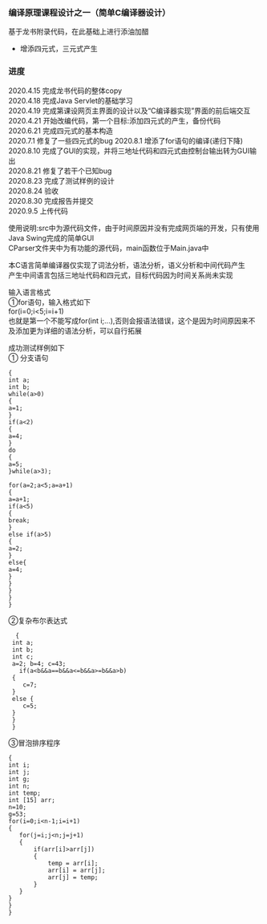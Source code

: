 ### 编译原理课程设计之一（简单C编译器设计）

基于龙书附录代码，在此基础上进行添油加醋

- 增添四元式，三元式产生


### 进度
2020.4.15 完成龙书代码的整体copy  
2020.4.18 完成Java Servlet的基础学习  
2020.4.19 完成第课设网页主界面的设计以及“C编译器实现”界面的前后端交互      
2020.4.21 开始改编代码，第一个目标:添加四元式的产生，备份代码  
2020.6.21 完成四元式的基本构造  
2020.7.1 修复了一些四元式的bug 
2020.8.1 增添了for语句的编译(递归下降)  
2020.8.10 完成了GUI的实现，并将三地址代码和四元式由控制台输出转为GUI输出  
2020.8.21 修复了若干个已知bug  
2020.8.23 完成了测试样例的设计  
2020.8.24 验收  
2020.8.30 完成报告并提交  
2020.9.5 上传代码  


使用说明:src中为源代码文件，由于时间原因并没有完成网页端的开发，只有使用Java Swing完成的简单GUI  
CParser文件夹中为有功能的源代码，main函数位于Main.java中    
  
本C语言简单编译器仅实现了词法分析，语法分析，语义分析和中间代码产生  
产生中间语言包括三地址代码和四元式，目标代码因为时间关系尚未实现  

输入语言格式  
①for语句，输入格式如下  
for(i=0;i<5;i=i+1)  
也就是第一个不能写成for(int i;...),否则会报语法错误，这个是因为时间原因来不及添加更为详细的语法分析，可以自行拓展  

成功测试样例如下  
① 分支语句  
```
{
int a;
int b;
while(a>0)
{
a=1;	
}
if(a<2) 
{
a=4;
}
do
{
a=5;
}while(a>3);

for(a=2;a<5;a=a+1)
{
a=a+1;
if(a<5)
{
break;
}
else if(a>5)
{
a=2;
}
else{
a=4;
}
}
}
}
}
```

②复杂布尔表达式
```
  {
 int a;
 int b;
 int c;
 a=2; b=4; c=43;
   if(a<b&&a==b&&a<=b&&a>=b&&a>b)
 {
	c=7;
 }
 else {
    c=5;
 }
 }
 }
 ```
 
 ③冒泡排序程序
 ```
 { 
int i;
int j;
int g;
int n;
int temp;
int [15] arr;
n=10;
g=53;
for(i=0;i<n-1;i=i+1)
{
	for(j=i;j<n;j=j+1)
	{
		if(arr[i]>arr[j])
		{
			temp = arr[i];
			arr[i] = arr[j];
			arr[j] = temp;
		}
	}
 }
 }
 }
 
 ```
 
